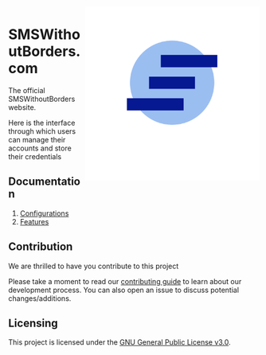 
<img src="https://github.com/smswithoutborders/SMSWithoutBorders-Resources/raw/master/multimedia/img/swob_logo_icon.png" align="right" width="350px"/>

# SMSWithoutBorders.com

The official SMSWithoutBorders website.

Here is the interface through which users can manage their accounts and store their credentials

## Documentation

1. [Configurations](docs/CONFIGURATIONS.md)
2. [Features](docs/FEATURES.md)

## Contribution

We are thrilled to have you contribute to this project

Please take a moment to read our [contributing guide](docs/CONTRIBUTING.md) to learn about our development process.
You can also open an issue to discuss potential changes/additions.

## Licensing

This project is licensed under the [GNU General Public License v3.0](LICENSE).
